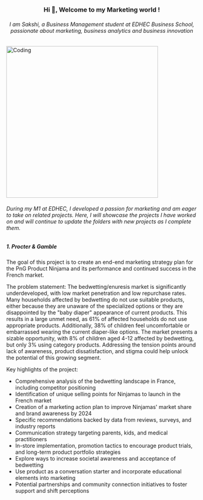<h3 align="center">Hi 👋, Welcome to my Marketing world !</h3>

<h6 align="center">I am Sakshi, a Business Management student at EDHEC Business School, passionate about marketing, business analytics and business innovation</h6>

<img align="center" alt="Coding" width="400" src="https://i.pinimg.com/originals/e7/26/c7/e726c74ac081eed50feee1433d12c998.gif">


<h6 align="Left">During my M1 at EDHEC, I developed a passion for marketing and am eager to take on related projects. Here, I will showcase the projects I have worked on and will continue to update the folders with new projects as I complete them.</h6>

<h5 align="Left">1. Procter & Gamble</h5>

The goal of this project is to create an end-end marketing strategy plan for the PnG Product Ninjama and its performance and continued success in the French market. 

The problem statement: The bedwetting/enuresis market is significantly underdeveloped, with low market penetration and low repurchase rates. Many households affected by bedwetting do not use suitable products, either because they are unaware of the specialized options or they are disappointed by the "baby diaper" appearance of current products. This results in a large unmet need, as 61% of affected households do not use appropriate products. Additionally, 38% of children feel uncomfortable or embarrassed wearing the current diaper-like options. The market presents a sizable opportunity, with 8% of children aged 4-12 affected by bedwetting, but only 3% using category products. Addressing the tension points around lack of awareness, product dissatisfaction, and stigma could help unlock the potential of this growing segment.

Key highlights of the project:
- Comprehensive analysis of the bedwetting landscape in France, including competitor positioning
- Identification of unique selling points for Ninjamas to launch in the French market
- Creation of a marketing action plan to improve Ninjamas' market share and brand awareness by 2024
- Specific recommendations backed by data from reviews, surveys, and industry reports
- Communication strategy targeting parents, kids, and medical practitioners
- In-store implementation, promotion tactics to encourage product trials, and long-term product portfolio strategies
- Explore ways to increase societal awareness and acceptance of bedwetting
- Use product as a conversation starter and incorporate educational elements into marketing
- Potential partnerships and community connection initiatives to foster support and shift perceptions
